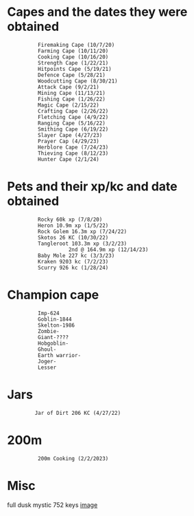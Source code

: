 # Capes and the dates they were obtained
```
          Firemaking Cape (10/7/20)
          Farming Cape (10/11/20)
          Cooking Cape (10/16/20)
          Strength Cape (1/22/21)
          Hitpoints Cape (5/19/21)
          Defence Cape (5/28/21)
          Woodcutting Cape (8/30/21)
          Attack Cape (9/2/21)
          Mining Cape (11/13/21)
          Fishing Cape (1/26/22)
          Magic Cape (2/15/22)
          Crafting Cape (2/26/22)
          Fletching Cape (4/9/22)
          Ranging Cape (5/16/22)
          Smithing Cape (6/19/22)
          Slayer Cape (4/27/23)
          Prayer Cap (4/29/23)
          Herblore Cape (7/24/23)
          Thieving Cape (8/12/23)
          Hunter Cape (2/1/24)
```
# Pets and their xp/kc and date obtained
```
          Rocky 60k xp (7/8/20)
          Heron 10.9m xp (1/5/22)
          Rock Golem 16.3m xp (7/24/22)
          Skotos 26 KC (10/30/22)
          Tangleroot 103.3m xp (3/2/23)
                    2nd @ 164.9m xp (12/14/23)
          Baby Mole 227 kc (3/3/23)
          Kraken 9203 kc (7/2/23)
          Scurry 926 kc (1/28/24)
```
# Champion cape
~~~
          Imp-624
          Goblin-1844
          Skelton-1986
          Zombie-
          Giant-????
          Hobgoblin-
          Ghoul-
          Earth warrior-
          Joger-
          Lesser
~~~

# Jars
```
         Jar of Dirt 206 KC (4/27/22)           
```
# 200m
```
          200m Cooking (2/2/2023)
```
# Misc
full dusk mystic 752 keys
[image](https://i.imgur.com/5HIM9M3.png)

